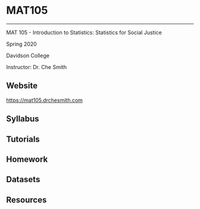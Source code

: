 # MAT105
--------
MAT 105 - Introduction to Statistics: Statistics for Social Justice

Spring 2020

Davidson College

Instructor: Dr. Che Smith

## Website 
<https://mat105.drchesmith.com>

## Syllabus

## Tutorials

## Homework

## Datasets

## Resources
